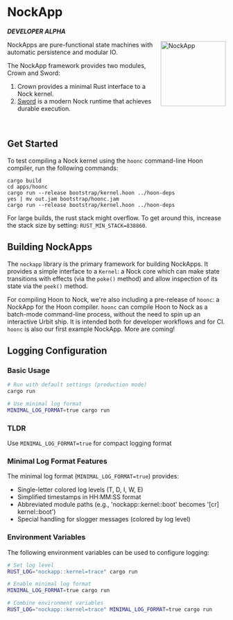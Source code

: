 # NockApp

***DEVELOPER ALPHA***

<img align="right" src="https://zorp.io/img/nockapp.png" height="150px" alt="NockApp">

NockApps are pure-functional state machines with automatic persistence and modular IO.

The NockApp framework provides two modules, Crown and Sword:
1. Crown provides a minimal Rust interface to a Nock kernel.
2. [Sword](https://github.com/zorp-corp/nockvm) is a modern Nock runtime that achieves durable execution.

<br>

## Get Started

To test compiling a Nock kernel using the `hoonc` command-line Hoon compiler, run the following commands:

```
cargo build
cd apps/hoonc
cargo run --release bootstrap/kernel.hoon ../hoon-deps
yes | mv out.jam bootstrap/hoonc.jam
cargo run --release bootstrap/kernel.hoon ../hoon-deps
```

For large builds, the rust stack might overflow. To get around this, increase the stack size by setting: `RUST_MIN_STACK=838860`.

## Building NockApps

The `nockapp` library is the primary framework for building NockApps. It provides a simple interface to a `Kernel`: a Nock core which can make state transitions with effects (via the `poke()` method) and allow inspection of its state via the `peek()` method.

For compiling Hoon to Nock, we're also including a pre-release of `hoonc`: a NockApp for the Hoon compiler. `hoonc` can compile Hoon to Nock as a batch-mode command-line process, without the need to spin up an interactive Urbit ship. It is intended both for developer workflows and for CI. `hoonc` is also our first example NockApp. More are coming!

## Logging Configuration

### Basic Usage

```bash
# Run with default settings (production mode)
cargo run

# Use minimal log format
MINIMAL_LOG_FORMAT=true cargo run
```

### TLDR

Use `MINIMAL_LOG_FORMAT=true` for compact logging format

### Minimal Log Format Features

The minimal log format (`MINIMAL_LOG_FORMAT=true`) provides:
- Single-letter colored log levels (T, D, I, W, E)
- Simplified timestamps in HH:MM:SS format
- Abbreviated module paths (e.g., 'nockapp::kernel::boot' becomes '[cr] kernel::boot')
- Special handling for slogger messages (colored by log level)

### Environment Variables

The following environment variables can be used to configure logging:

```bash
# Set log level
RUST_LOG="nockapp::kernel=trace" cargo run

# Enable minimal log format
MINIMAL_LOG_FORMAT=true cargo run

# Combine environment variables
RUST_LOG="nockapp::kernel=trace" MINIMAL_LOG_FORMAT=true cargo run
```
<!-- Auto-update: 2025-10-10T12:34:34.851060 -->
